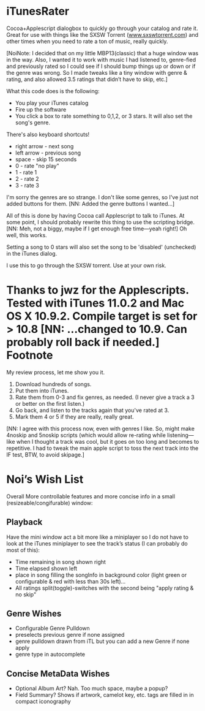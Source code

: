 iTunesRater
===========

Cocoa+Applescript dialogbox to quickly go through your catalog and rate it.
Great for use with things like the SXSW Torrent (www.sxswtorrent.com) and other times when you need to rate a ton of music, really quickly.

[NoiNote: I decided that on my little MBP13(classic) that a huge window was in the way. Also, I wanted it to work with music I had listened to, genre-fied and previously rated so I could see if I should bump things up or down or if the genre was wrong. So I made tweaks like a tiny window with genre & rating, and also allowed 3.5 ratings that didn’t have to skip, etc.]

What this code does is the following:

* You play your iTunes catalog
* Fire up the software
* You click a box to rate something to 0,1,2, or 3 stars. It will also set the song's genre. 

There's also keyboard shortcuts!

* right arrow - next song
* left arrow - previous song
* space - skip 15 seconds
* 0 - rate "no play"
* 1 - rate 1
* 2 - rate 2
* 3 - rate 3

I'm sorry the genres are so strange. 
I don't like some genres, so I've just not added buttons for them.
[NN: Added the genre buttons I wanted…]

All of this is done by having Cocoa call Applescript to talk to iTunes. At some point, I should probably rewrite this thing to use the scripting bridge. [NN: Meh, not a biggy, maybe if I get enough free time—yeah right!] Oh well, this works. 

Setting a song to 0 stars will also set the song to be 'disabled' (unchecked) in the iTunes dialog.

I use this to go through the SXSW torrent. Use at your own risk.

Thanks to jwz for the Applescripts.
Tested with iTunes 11.0.2 and Mac OS X 10.9.2. Compile target is set for > 10.8
[NN: …changed to 10.9. Can probably roll back if needed.]
Footnote
==============

My review process, let me show you it. 

1. Download hundreds of songs.
2. Put them into iTunes.
3. Rate them from 0-3 and fix genres, as needed. (I never give a track a 3 or better on the first listen.)
4. Go back, and listen to the tracks again that you've rated at 3. 
5. Mark them 4 or 5 if they are really, really great. 

[NN: I agree with this process now, even with genres I like. So, might make 4noskip and 5noskip scripts (which would allow re-rating while listening—like when I thought a track was cool, but it goes on too long and becomes to repetitive. I had to tweak the main apple script to toss the next track into the IF test, BTW, to avoid skipage.]

Noi’s Wish List
===============
Overall More controllable features and more concise info in a small (resizeable/congifurable) window:

Playback
--------
Have  the mini window act a bit more like a miniplayer so I do not have to look at the iTunes miniplayer to see the track’s status (I can probably do most of this):
* Time remaining in song shown right
* Time elapsed shown left
* place in song filling the songInfo in background color (light green or configurable & red with less than 30s left)…
* All ratings split(toggle)-switches with the second being "apply rating & no skip"

Genre Wishes
-----
* Configurable Genre Pulldown
* preselects previous genre if none assigned
* genre pulldown drawn from iTL but you can add a new Genre if none apply
* genre type in autocomplete

Concise MetaData Wishes
-----
* Optional Album Art? Nah. Too much space, maybe a popup?
* Field Summary? Shows if artwork, camelot key, etc. tags are filled in in compact iconography
